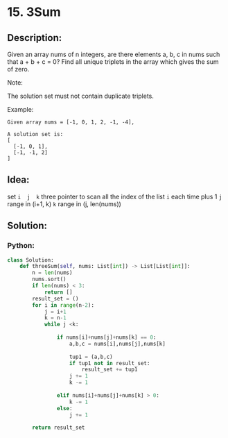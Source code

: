 # 15. 3Sum
## Description:
Given an array nums of n integers, are there elements a, b, c in nums such that a + b + c = 0? Find all unique triplets in the array which gives the sum of zero.

Note:

The solution set must not contain duplicate triplets.

Example:
```
Given array nums = [-1, 0, 1, 2, -1, -4],

A solution set is:
[
  [-1, 0, 1],
  [-1, -1, 2]
]
```

## Idea:
  set ```i  j  k``` three pointer to scan all the index of the list
  ```i``` each time plus 1
  ```j``` range in (i+1, k)
  ```k``` range in (j, len(nums))
  
## Solution:
### Python:
```python
class Solution:
    def threeSum(self, nums: List[int]) -> List[List[int]]:
        n = len(nums)
        nums.sort()
        if len(nums) < 3:
            return []
        result_set = ()
        for i in range(n-2):
            j = i+1
            k = n-1
            while j <k:
                
                if nums[i]+nums[j]+nums[k] == 0:
                    a,b,c = nums[i],nums[j],nums[k]
                    
                    tup1 = (a,b,c)
                    if tup1 not in result_set:
                        result_set += tup1
                    j += 1
                    k -= 1
            
                elif nums[i]+nums[j]+nums[k] > 0:
                    k -= 1
                else:
                    j += 1
                    
        return result_set 
```

